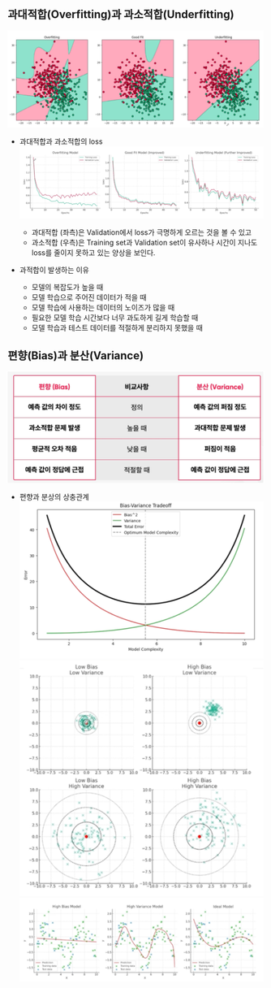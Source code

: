 ## 과대적합(Overfitting)과 과소적합(Underfitting)
![img_42.png](img_42.png)

* 과대적합과 과소적합의 loss
![img_43.png](img_43.png)  
  * 과대적합 (좌측)은 Validation에서 loss가 극명하게 오르는 것을 볼 수 있고
  * 과소적합 (우측)은 Training set과 Validation set이 유사하나 시간이 지나도 loss를 줄이지 못하고 있는 양상을 보인다.
  
* 과적합이 발생하는 이유
  * 모델의 복잡도가 높을 때
  * 모델 학습으로 주어진 데이터가 적을 때
  * 모델 학습에 사용하는 데이터의 노이즈가 많을 때
  * 필요한 모델 학습 시간보다 너무 과도하게 길게 학습할 때
  * 모델 학습과 테스트 데이터를 적절하게 분리하지 못했을 때

## 편향(Bias)과 분산(Variance)  
![img_44.png](img_44.png)

* 편향과 분상의 상충관계  
![img_45.png](img_45.png)    
![img_46.png](img_46.png)   
![img_47.png](img_47.png)
